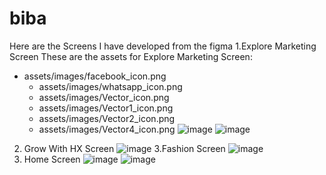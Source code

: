 # biba
Here are the Screens I have developed from the figma
1.Explore Marketing Screen
These are the assets for Explore Marketing Screen:
- assets/images/facebook_icon.png
   - assets/images/whatsapp_icon.png
   - assets/images/Vector_icon.png
   - assets/images/Vector1_icon.png
   - assets/images/Vector2_icon.png
   - assets/images/Vector4_icon.png
![image](https://github.com/user-attachments/assets/f09c8d9e-951b-46f7-b9ff-cc12b75057e7)
![image](https://github.com/user-attachments/assets/61a1fd8a-3abf-4f7d-b6a9-69fd6fafd3ee)
2. Grow With HX Screen
![image](https://github.com/user-attachments/assets/630bd632-a711-47bc-ad9e-ecc6f9fa8a56)
3.Fashion Screen
![image](https://github.com/user-attachments/assets/1b7f635f-d51c-4f8f-a5fb-10608bd8f79c)
4. Home Screen
![image](https://github.com/user-attachments/assets/dd74b374-fc7b-4c45-866a-3eeb413a8c26)
![image](https://github.com/user-attachments/assets/abd0dfec-4733-4858-8702-58b992508048)
